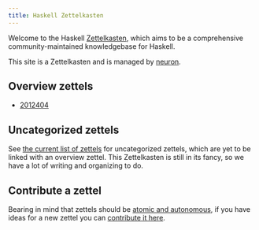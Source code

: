 ```yaml
---
title: Haskell Zettelkasten
---
```


Welcome to the Haskell [Zettelkasten](https://neuron.srid.ca/2011401.html), which aims to be a comprehensive community-maintained knowledgebase for Haskell.

This site is a Zettelkasten and is managed by [neuron](https://neuron.srid.ca/).

## Overview zettels

* [2012404](z://frontend)

## Uncategorized zettels

See [the current list of zettels](/z-index.html) for uncategorized zettels, which are yet to be linked with an overview zettel. This Zettelkasten is still in its fancy, so we have a lot of writing and organizing to do.

## Contribute a zettel

Bearing in mind that zettels should be [atomic and autonomous](https://neuron.srid.ca/2012101.html), if you have ideas for a new zettel you can [contribute it here](https://github.com/srid/haskell-zettelkasten/issues/new).

